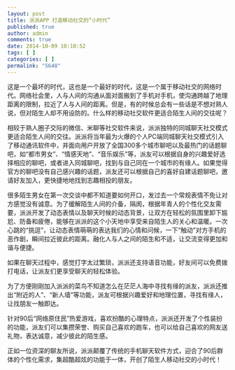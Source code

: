 ```yaml
---
layout: post
title: 派派APP 打造移动社交的“小时代”
published: true
author: admin
comments: true
date: 2014-10-09 10:10:52
tags: [ ]
categories: [ ]
permalink: "5648"
---
```

这是一个最坏的时代，这也是一个最好的时代，这是一个属于移动社交的网络时代。网络社会里，人与人间的沟通从面对面搬到了手机对手机，使沟通跨越了地理距离的限制，拉近了人与人间的距离。但是，有的时候总会有一些话是不想对熟人说，但对陌生人却不用设防的。什么样的移动社交软件更适合陌生人间的交往呢？

相较于熟人圈子交际的微信、米聊等社交软件来说，派派独特的同城聊天社交模式更适合陌生人间的交往。派派将当年最为火爆的个人PC端同城聊天社交模式引入了移动通讯软件中，并面向用户开放了全国300多个城市聊吧以及最热门的话题聊吧，如“都市男女”、“情感天地”、“音乐娱乐”等，派友可以根据自身的兴趣爱好选择相应的聊吧，或者进入同城聊吧，找到与自己同在一个城市的有缘人。如果觉得官方的聊吧没有自己感兴趣的话题，派友还可以根据自己的喜好自建话题聊吧，邀请好友加入，更快捷地地找到志趣相投的朋友。

很多陌生男女在第一次交谈中都不知道要如何开口，发过去一个常规表情不免让对方感觉没有诚意。为了缓解陌生人间的介备，隔阂，根据年青人的个性化交友需要，派派开发了动态表情以及聊天时候的动态背景，让双方在轻松的氛围里卸下尴尬、防备和疲倦，能够在派派的这个小天地中享受来自陌生人的关心和温暖。一次心跳的“挑逗”，让动态表情萌萌的表达我们的心情和问候，一下“触动”对方手机的恶作剧，瞬间拉近彼此的距离。融化人与人之间的陌生和不适，让交流变得更加和谐与便捷。

如果在聊天过程中，感觉打字太过繁琐，派派还支持语音功能，好友间可以免费拨打电话，让派友们更享受聊天的轻松体验。

为了方便刚刚加入派派的菜鸟不知道怎么在茫茫人海中寻找有缘的派友，派派还推出“附近的人”、“新人墙”等功能，派友可根据兴趣爱好和地理位置，寻找有缘人，让找朋友一触即达。

针对90后“网络原住民”热爱游戏，喜欢扮酷的心理特点，派派还开发了个性装扮的功能，派友们可以集攒荣誉、购买自己喜欢的跑车，也可以给自己喜欢的网友送礼物，表达诚意，减少彼此的陌生感。

正如一位资深的聊友所说，派派颠覆了传统的手机聊天软件方式，迎合了90后群体的个性化需求，集超酷超炫的功能于一体，开创了陌生人移动社交的小时代！